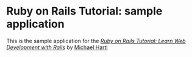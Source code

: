 # Ruby on Rails Tutorial: sample application

This is the sample application for the
[*Ruby on Rails Tutorial:
Learn Web Development with Rails*](http://www.railstutorail.org/)
by [Michael Hartl](http://www.michaelhartl.com/)